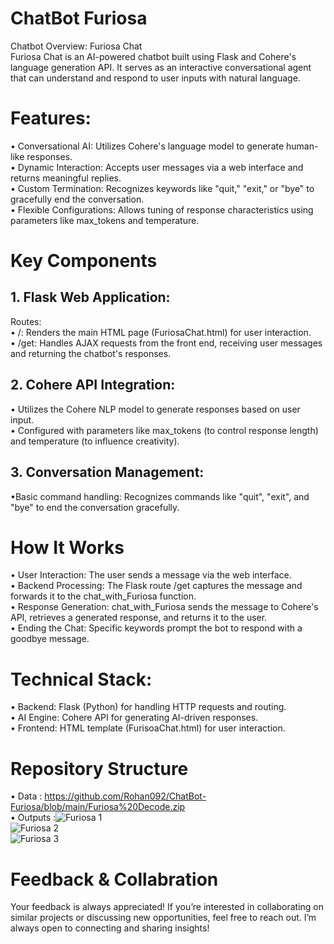 # ChatBot Furiosa
Chatbot Overview: Furiosa Chat<br/>
Furiosa Chat is an AI-powered chatbot built using Flask and Cohere's language generation API. It serves as an interactive conversational agent that can understand and respond to user inputs with natural language.

# Features:
• Conversational AI: Utilizes Cohere's language model to generate human-like responses.<br/>
• Dynamic Interaction: Accepts user messages via a web interface and returns meaningful replies.<br/>
• Custom Termination: Recognizes keywords like "quit," "exit," or "bye" to gracefully end the conversation.<br/>
• Flexible Configurations: Allows tuning of response characteristics using parameters like max_tokens and temperature.<br/>

# Key Components

## 1. Flask Web Application:
Routes:<br/>
• /: Renders the main HTML page (FuriosaChat.html) for user interaction.<br/>
• /get: Handles AJAX requests from the front end, receiving user messages and returning the chatbot's responses.<br/>

## 2. Cohere API Integration:
• Utilizes the Cohere NLP model to generate responses based on user input.<br/>
• Configured with parameters like max_tokens (to control response length) and temperature (to influence creativity).<br/>

## 3. Conversation Management:
•Basic command handling: Recognizes commands like "quit", "exit", and "bye" to end the conversation gracefully.<br/>

# How It Works

• User Interaction: The user sends a message via the web interface.<br/>
• Backend Processing: The Flask route /get captures the message and forwards it to the chat_with_Furiosa function.<br/>
• Response Generation: chat_with_Furiosa sends the message to Cohere's API, retrieves a generated response, and returns it to the user.<br/>
• Ending the Chat: Specific keywords prompt the bot to respond with a goodbye message.<br/>

# Technical Stack:
• Backend: Flask (Python) for handling HTTP requests and routing.<br/>
• AI Engine: Cohere API for generating AI-driven responses.<br/>
• Frontend: HTML template (FurisoaChat.html) for user interaction.<br/>

# Repository Structure
• Data : https://github.com/Rohan092/ChatBot-Furiosa/blob/main/Furiosa%20Decode.zip<br/>
• Outputs :![Furiosa 1](https://github.com/user-attachments/assets/903fe1b8-31bd-41e5-995b-af6a1d280169)<br/>
![Furiosa 2](https://github.com/user-attachments/assets/bfd064f2-346f-4bae-b1ac-b1f494a7be56)<br/>
![Furiosa 3](https://github.com/user-attachments/assets/9d798853-e175-496a-b7fa-3c217a225105)<br/>


# Feedback & Collabration
Your feedback is always appreciated! If you’re interested in collaborating on similar projects or discussing new opportunities, feel free to reach out. I’m always open to connecting and sharing insights!
